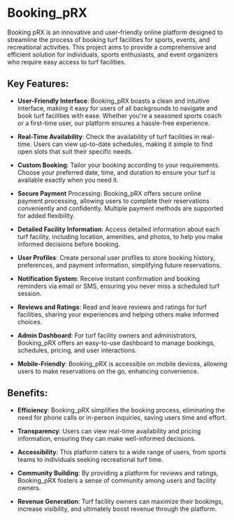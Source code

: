 # Booking_pRX
Booking pRX is an innovative and user-friendly online platform designed to streamline the process of booking turf facilities for sports, events, and recreational activities. This project aims to provide a comprehensive and efficient solution for individuals, sports enthusiasts, and event organizers who require easy access to turf facilities.


## Key Features:

- **User-Friendly Interface**: Booking_pRX boasts a clean and intuitive interface, making it easy for users of all backgrounds to navigate and book turf facilities with ease. Whether you're a seasoned sports coach or a first-time user, our platform ensures a hassle-free experience.

- **Real-Time Availability**: Check the availability of turf facilities in real-time. Users can view up-to-date schedules, making it simple to find open slots that suit their specific needs.

- **Custom Booking**: Tailor your booking according to your requirements. Choose your preferred date, time, and duration to ensure your turf is available exactly when you need it.

- **Secure Payment** Processing: Booking_pRX offers secure online payment processing, allowing users to complete their reservations conveniently and confidently. Multiple payment methods are supported for added flexibility.

- **Detailed Facility Information**: Access detailed information about each turf facility, including location, amenities, and photos, to help you make informed decisions before booking.

- **User Profiles**: Create personal user profiles to store booking history, preferences, and payment information, simplifying future reservations.

- **Notification System**: Receive instant confirmation and booking reminders via email or SMS, ensuring you never miss a scheduled turf session.

- **Reviews and Ratings**: Read and leave reviews and ratings for turf facilities, sharing your experiences and helping others make informed choices.

- **Admin Dashboard**: For turf facility owners and administrators, Booking_pRX offers an easy-to-use dashboard to manage bookings, schedules, pricing, and user interactions.

- **Mobile-Friendly**: Booking_pRX is accessible on mobile devices, allowing users to make reservations on the go, enhancing convenience.

## Benefits:

- **Efficiency**: Booking_pRX simplifies the booking process, eliminating the need for phone calls or in-person inquiries, saving users time and effort.

- **Transparency**: Users can view real-time availability and pricing information, ensuring they can make well-informed decisions.

- **Accessibility**: This platform caters to a wide range of users, from sports teams to individuals seeking recreational turf time.

- **Community Building**: By providing a platform for reviews and ratings, Booking_pRX fosters a sense of community among users and facility owners.

- **Revenue Generation**: Turf facility owners can maximize their bookings, increase visibility, and ultimately boost revenue through the platform.